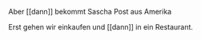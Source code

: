 Aber [[dann]] bekommt Sascha Post aus Amerika 

Erst gehen wir einkaufen und [[dann]] in ein Restaurant.
